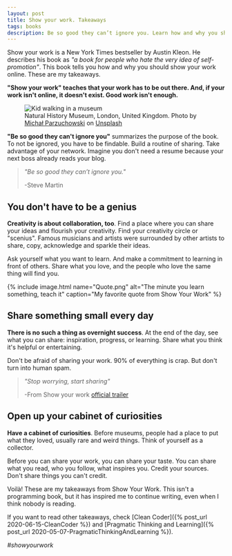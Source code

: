 ```yaml
---
layout: post
title: Show your work. Takeaways
tags: books
description: Be so good they can’t ignore you. Learn how and why you should show your work
---
```


Show your work is a New York Times bestseller by Austin Kleon. He describes his book as _"a book for people who hate the very idea of self-promotion"_. This book tells you how and why you should show your work online. These are my takeaways.

**"Show your work" teaches that your work has to be out there. And, if your work isn't online, it doesn't exist. Good work isn't enough.**

<figure>
<img src="https://images.unsplash.com/photo-1506845347893-bc5faede1eec?crop=entropy&cs=tinysrgb&fit=crop&fm=jpg&h=400&ixid=MnwxfDB8MXxyYW5kb218MHx8fHx8fHx8MTY0MDc0OTI3MA&ixlib=rb-1.2.1&q=80&utm_campaign=api-credit&utm_medium=referral&utm_source=unsplash_source&w=600" alt="Kid walking in a museum" />

<figcaption>Natural History Museum, London, United Kingdom. <span>Photo by <a href="https://unsplash.com/@mparzuchowski?utm_source=unsplash&amp;utm_medium=referral&amp;utm_content=creditCopyText">Michał Parzuchowski</a> on <a href="https://unsplash.com/s/photos/museum?utm_source=unsplash&amp;utm_medium=referral&amp;utm_content=creditCopyText">Unsplash</a></span></figcaption>
</figure>

**"Be so good they can't ignore you"** summarizes the purpose of the book. To not be ignored, you have to be findable. Build a routine of sharing. Take advantage of your network. Imagine you don't need a resume because your next boss already reads your blog.

> _"Be so good they can’t ignore you."_
> 
> -Steve Martin

## You don't have to be a genius

**Creativity is about collaboration, too**. Find a place where you can share your ideas and flourish your creativity. Find your creativity circle or "scenius". Famous musicians and artists were surrounded by other artists to share, copy, acknowledge and sparkle their ideas.

Ask yourself what you want to learn. And make a commitment to learning in front of others. Share what you love, and the people who love the same thing will find you.

{% include image.html name="Quote.png" alt="The minute you learn something, teach it" caption="My favorite quote from Show Your Work" %}

## Share something small every day

**There is no such a thing as overnight success**. At the end of the day, see what you can share: inspiration, progress, or learning. Share what you think it's helpful or entertaining.

Don't be afraid of sharing your work. 90% of everything is crap. But don't turn into human spam.

> _"Stop worrying, start sharing"_
>
> -From Show your work [official trailer](https://austinkleon.com/show-your-work/)

## Open up your cabinet of curiosities

**Have a cabinet of curiosities**. Before museums, people had a place to put what they loved, usually rare and weird things. Think of yourself as a collector.

Before you can share your work, you can share your taste. You can share what you read, who you follow, what inspires you. Credit your sources. Don't share things you can't credit.

Voilà! These are my takeaways from Show Your Work. This isn't a programming book, but it has inspired me to continue writing, even when I think nobody is reading.

If you want to read other takeaways, check [Clean Coder]({% post_url 2020-06-15-CleanCoder %}) and [Pragmatic Thinking and Learning]({% post_url 2020-05-07-PragmaticThinkingAndLearning %}).

_#showyourwork_
